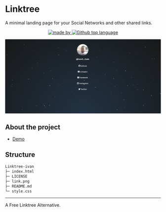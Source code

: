 # Linktree

A minimal landing page for your Social Networks and other shared links.

<p align="center">
    <a href="https://www.linkedin.com/in/ivan-da-cruz-787290134/">
        <img alt="made by" src="https://img.shields.io/static/v1?label=made%20by&message=Ivan%20Cruz&color=04D361&labelColor=red">
    </a>
    <a href="https://github.com/ivandacruz/Linktree-ivan/commits/master">
        <img alt="Github top language" src="https://img.shields.io/github/last-commit/ivandacruz/linktree?color=04D361&labelColor=blue">
    </a>
</p>
<p align="center">
    <img alt="link" src="link.png">
</p>



## About the project

- [Demo](https://github.com/ivandacruz/Linktree-ivan)

## Structure

```
Linktree-ivan
├─ index.html
├─ LICENSE
├─ link.png
├─ README.md
└─ style.css

```

---


A Free Linktree Alternative.